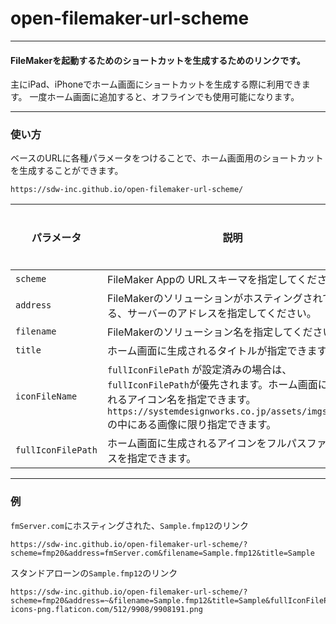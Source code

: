 # open-filemaker-url-scheme

---

#### FileMakerを起動するためのショートカットを生成するためのリンクです。
主にiPad、iPhoneでホーム画面にショートカットを生成する際に利用できます。
一度ホーム画面に追加すると、オフラインでも使用可能になります。

---

### 使い方
ベースのURLに各種パラメータをつけることで、ホーム画面用のショートカットを生成することができます。
```
https://sdw-inc.github.io/open-filemaker-url-scheme/
```

| パラメータ | 説明 | 必須/任意 | デフォルト値 | 例 |
| --- | --- | --- | ------- | --- |
| ```scheme``` | FileMaker Appの URLスキーマを指定してください。 | ◯ | ```-``` | fmp19、fmp20、fmp |
| ```address``` | FileMakerのソリューションがホスティングされている、サーバーのアドレスを指定してください。 | ◯ | ```-``` | fmsServer.com など スタンドアローンファイルの場合は ```~``` |
| ```filename``` | FileMakerのソリューション名を指定してください。 | ◯ | ```-``` | RECORERU.fmp12 |
| ```title``` | ホーム画面に生成されるタイトルが指定できます。 | × | 未設定の場合は、```fileName``` と同じ値 | RECORERU など |
| ```iconFileName``` | ```fullIconFilePath``` が設定済みの場合は、```fullIconFilePath```が優先されます。ホーム画面に生成されるアイコン名を指定できます。 ```https://systemdesignworks.co.jp/assets/imgs/ipad/``` の中にある画像に限り指定できます。 | × | 未設定の場合は、```https://systemdesignworks.co.jp/assets/imgs/ipad/filemaker-icon.png``` がセットされます。 | ```filemaker-icon.png``` |
| ```fullIconFilePath``` | ホーム画面に生成されるアイコンをフルパスファイルパスを指定できます。 | × | ```-``` | https://recoreru.com/app/imgs/logo.jpg |

---

### 例

```fmServer.com```にホスティングされた、```Sample.fmp12```のリンク
```
https://sdw-inc.github.io/open-filemaker-url-scheme/?scheme=fmp20&address=fmServer.com&filename=Sample.fmp12&title=Sample
```

スタンドアローンの```Sample.fmp12```のリンク
```
https://sdw-inc.github.io/open-filemaker-url-scheme/?scheme=fmp20&address=~&filename=Sample.fmp12&title=Sample&fullIconFilePath=https://cdn-icons-png.flaticon.com/512/9908/9908191.png
```
